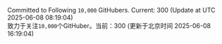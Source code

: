 Committed to Following `10,000` GitHubers. Current: <!-- FOLLOWING_COUNT -->300<!-- FOLLOWING_COUNT --> (Update at UTC <!-- LAST_UPDATED -->2025-06-08 08:19:04<!-- LAST_UPDATED -->)<br>
致力于关注`10,000`个GitHuber。当前：<!-- FOLLOWING_COUNT -->300<!-- FOLLOWING_COUNT --> (更新于北京时间 <!-- LAST_UPDATED_CST -->2025-06-08 16:19:04<!-- LAST_UPDATED_CST -->)

